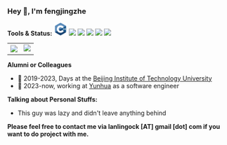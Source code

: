 ### Hey 👋, I'm fengjingzhe

**Tools & Status:**
<code><img height="30" src="https://raw.githubusercontent.com/github/explore/80688e429a7d4ef2fca1e82350fe8e3517d3494d/topics/cpp/cpp.png"></code>
<code><img height="30" src="https://upload.wikimedia.org/wikipedia/commons/thumb/c/c3/Python-logo-notext.svg/220px-Python-logo-notext.svg.png"></code>
<code><img height="30" src="https://upload.wikimedia.org/wikipedia/commons/thumb/9/92/LaTeX_logo.svg/1599px-LaTeX_logo.svg.png"></code>
<code><img height="30" src="https://upload.wikimedia.org/wikipedia/en/b/b9/Nvidia_CUDA_Logo.jpg"></code>
<code><img height="30" src="https://upload.wikimedia.org/wikipedia/commons/9/96/Pytorch_logo.png"></code>
<code><img height="30" src="https://www.qt.io/hubfs/qt-design-system/assets/logos/qt-logo.svg"></code>

<table cellspacing="0" cellpadding="0">
  <tr align="center" valign="middle">
    <td><img align="left" src="https://github-readme-stats.vercel.app/api?username=Daydaydaydaydaydream&count_private=true"></td>
    <td><img  src="https://github-readme-streak-stats.herokuapp.com?user=Daydaydaydaydaydream"></td>
  </tr>
</table>

**Alumni or Colleagues**

- :walking: 2019-2023, Days at the [Beijing Institute of Technology University](https://www.bit.edu.cn/)
- :running: 2023-now, working at [Yunhua](https://www.yuanhuatech.com/index.aspx) as a software engineer

**Talking about Personal Stuffs:**

- This guy was lazy and didn't leave anything behind

**Please feel free to contact me via lanlingock [AT] gmail [dot] com if you want to do project with me.**
